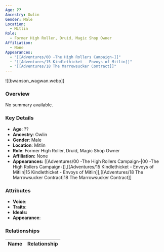 ```yaml
---
Age: ??
Ancestry: Owlin
Gender: Male
Location:
  - Mitlin
Role:
  - Former High Roller, Druid, Magic Shop Owner
Affiliation:
  - None
Appearances:
  - "[[Adventures/00 -The High Rollers Campaign-]]"
  - "[[Adventures/15 Kindlethicket - Envoys of Mitlin]]"
  - "[[Adventures/18 The Marrowsucker Contract]]"
---
```


![[bwanson_wagwan.webp]]

### Overview
No summary available.

### Key Details
- **Age**: ??
- **Ancestry**: Owlin
- **Gender**: Male
- **Location**: Mitlin
- **Role**: Former High Roller, Druid, Magic Shop Owner
- **Affiliation:** None
- **Appearances:** [[Adventures/00 -The High Rollers Campaign-\|00 -The High Rollers Campaign-]],[[Adventures/15 Kindlethicket - Envoys of Mitlin\|15 Kindlethicket - Envoys of Mitlin]],[[Adventures/18 The Marrowsucker Contract\|18 The Marrowsucker Contract]]

### Attributes
- **Voice**: 
- **Traits**: 
- **Ideals:** 
- **Appearance**:

### Relationships

| Name  | Relationship |
| ----- | ------------ |

